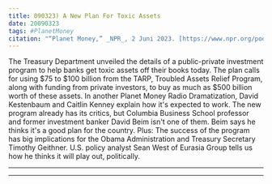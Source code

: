 ```yaml
---
title: 090323) A New Plan For Toxic Assets
date: 20090323
tags: #PlanetMoney
citation: "“Planet Money,” _NPR_, 2 Juni 2023. [https://www.npr.org/podcasts/510289/planet-money](https://www.npr.org/podcasts/510289/planet-money) (diakses 4 Juni 2023)."
---
```


The Treasury Department unveiled the details of a public-private investment program to help banks get toxic assets off their books today. The plan calls for using $75 to $100 billion from the TARP, Troubled Assets Relief Program, along with funding from private investors, to buy as much as $500 billion worth of these assets. In another Planet Money Radio Dramatization, David Kestenbaum and Caitlin Kenney explain how it's expected to work. The new program already has its critics, but Columbia Business School professor and former investment banker David Beim isn't one of them. Beim says he thinks it's a good plan for the country. Plus: The success of the program has big implications for the Obama Administration and Treasury Secretary Timothy Geithner. U.S. policy analyst Sean West of Eurasia Group tells us how he thinks it will play out, politically.

----



----
